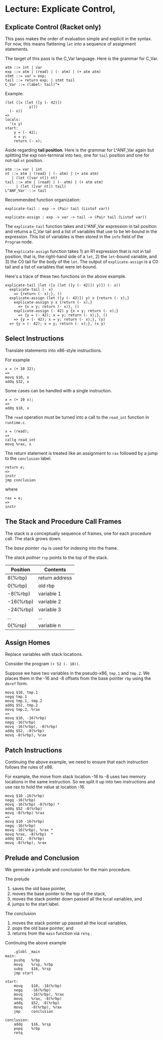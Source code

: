 # Lecture: Explicate Control, 


## Explicate Control (Racket only)

This pass makes the order of evaluation simple and explicit in the
syntax.  For now, this means flattening `let` into a sequence of
assignment statements.

The target of this pass is the C_Var language.
Here is the grammar for C_Var.

    atm ::= int | var
    exp ::= atm | (read) | (- atm) | (+ atm atm)
    stmt ::= var = exp; 
    tail ::= return exp; | stmt tail 
    C_Var ::= (label: tail)^+
    
Example:

    (let ([x (let ([y (- 42)])
               y)])
      (- x))
    =>
    locals:
      '(x y)
    start:
        y = (- 42);
        x = y;
        return (- x);

Aside regarding **tail position**. Here is the grammar for L^ANF_Var again
but splitting the exp non-terminal into two, one for `tail` position
and one for not-tail `nt` position.

    atm ::= var | int
    nt ::= atm | (read) | (- atm) | (+ atm atm) 
       | (let ([var nt]) nt)
    tail ::= atm | (read) | (- atm) | (+ atm atm) 
         | (let ([var nt]) tail)
    L^ANF_Var' ::= tail

Recommended function organization:

    explicate-tail : exp -> (Pair tail (Listof var))
    
    explicate-assign : exp -> var -> tail -> (Pair tail (Listof var))

The `explicate-tail` function takes and L^ANF_Var expression in tail position
and returns a C_Var tail and a list of variables that use to be let-bound
in the expression. This list of variables is then stored in the `info`
field of the `Program` node.

The `explicate-assign` function takes 1) an R1 expression that is not
in tail position, that is, the right-hand side of a `let`, 2) the
`let`-bound variable, and 3) the C0 tail for the body of the `let`.
The output of `explicate-assign` is a C0 tail and a list of variables
that were let-bound. 

Here's a trace of these two functions on the above example.

    explicate-tail (let ([x (let ([y (- 42)]) y)]) (- x))
      explicate-tail (- x)
        => {return (- x);}, ()
      explicate-assign (let ([y (- 42)]) y) x {return (- x);}
        explicate-assign y x {return (- x);}
          => {x = y; return (- x)}, ()
        explicate-assign (- 42) y {x = y; return (- x);}
          => {y = (- 42); x = y; return (- x);}, ()
        => {y = (- 42); x = y; return (- x);}, (y)
      => {y = (- 42); x = y; return (- x);}, (x y)

## Select Instructions

Translate statements into x86-style instructions.

For example

    x = (+ 10 32);
    =>
    movq $10, x
    addq $32, x

Some cases can be handled with a single instruction.

    x = (+ 10 x);
    =>
    addq $10, x
    

The `read` operation must be turned into a 
call to the `read_int` function in `runtime.c`.

    x = (read);
    =>
    callq read_int
    movq %rax, x
    
The return statement is treated like an assignment to `rax` followed
by a jump to the `conclusion` label.

    return e;
    =>
    instr
    jmp conclusion
    
where

    rax = e;
    =>
    instr
    
    
## The Stack and Procedure Call Frames

The stack is a conceptually sequence of frames, one for each procedure
call. The stack grows down.

The *base pointer* `rbp` is used for indexing into the frame.

The *stack poitner* `rsp` points to the top of the stack.

| Position  | Contents       |
| --------- | -------------- |
| 8(%rbp)   | return address |
| 0(%rbp)   | old rbp        |
| -8(%rbp)  | variable 1     |
| -16(%rbp) | variable 2     |
| -24(%rbp) | variable 3     |
|   ...     |    ...         |
| 0(%rsp)   | variable n     |


## Assign Homes

Replace variables with stack locations.

Consider the program `(+ 52 (- 10))`.

Suppose we have two variables in the pseudo-x86, `tmp.1` and `tmp.2`.
We places them in the -16 and -8 offsets from the base pointer `rbp`
using the `deref` form.

    movq $10, tmp.1
    negq tmp.1
    movq tmp.1, tmp.2
    addq $52, tmp.2
    movq tmp.2, %rax
    =>
    movq $10, -16(%rbp)
    negq -16(%rbp)
    movq -16(%rbp), -8(%rbp)
    addq $52, -8(%rbp)
    movq -8(%rbp), %rax
    

## Patch Instructions

Continuing the above example, we need to ensure that
each instruction follows the rules of x86. 

For example, the move from stack location -16 to -8 uses two memory
locations in the same instruction. So we split it up into two
instructions and use rax to hold the value at location -16.

    movq $10 -16(%rbp)
    negq -16(%rbp)
    movq -16(%rbp) -8(%rbp) *
    addq $52 -8(%rbp)
    movq -8(%rbp) %rax
    =>
    movq $10 -16(%rbp)
    negq -16(%rbp)
    movq -16(%rbp), %rax *
    movq %rax, -8(%rbp)  *
    addq $52, -8(%rbp)
    movq -8(%rbp), %rax
    

## Prelude and Conclusion

We generate a prelude and conclusion for the main procedure.

The prelude  
1. saves the old base pointer, 
2. moves the base pointer to the top of the stack,
3. moves the stack pointer down passed all the local variables, and
4. jumps to the start label.

The conclusion 
1. moves the stack pointer up passed all the local variables,
2. pops the old base pointer, and
3. returns from the `main` function via `retq` .

Continuing the above example

        .globl _main
    main:
        pushq   %rbp
        movq    %rsp, %rbp
        subq    $16, %rsp
        jmp start

    start:
        movq    $10, -16(%rbp)
        negq    -16(%rbp)
        movq    -16(%rbp), %rax
        movq    %rax, -8(%rbp)
        addq    $52, -8(%rbp)
        movq    -8(%rbp), %rax
        jmp     conclusion
        
    conclusion:
        addq    $16, %rsp
        popq    %rbp
        retq
    
